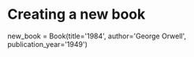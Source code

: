 # Creating a new book
new_book = Book(title='1984', author='George Orwell', publication_year='1949')


